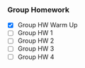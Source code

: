 ### Group Homework

- [X] Group HW Warm Up
- [ ] Group HW 1
- [ ] Group HW 2
- [ ] Group HW 3
- [ ] Group HW 4
